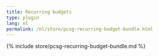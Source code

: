 ```yaml
---
title: Recurring budgets
type: plugin
lang: nl
permalink: /nl/store/pcsg-recurring-budget-bundle.html
---
```


{% include store/pcsg-recurring-budget-bundle.md %}
